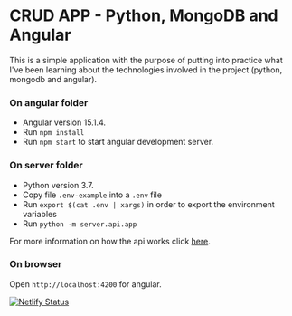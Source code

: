 # CRUD APP - Python, MongoDB and Angular

This is a simple application with the purpose of putting into practice what I've been learning about the technologies involved in the project (python, mongodb and angular).

### On angular folder ###

- Angular version 15.1.4.
- Run `npm install`
- Run `npm start` to start angular development server.

### On server folder ###

- Python version 3.7.
- Copy file `.env-example` into a `.env` file
- Run `export $(cat .env | xargs)` in order to export the environment variables
- Run `python -m server.api.app`

For more information on how the api works click [here](https://github.com/Isadora96/FullStack-project/blob/main/server/README.md).

### On browser ###
Open `http://localhost:4200` for angular.


[![Netlify Status](https://api.netlify.com/api/v1/badges/cf2a3e0a-bc10-4619-b0ec-eba7316d690a/deploy-status?branch=main)](https://app.netlify.com/sites/effervescent-bienenstitch-8e51a1/deploys)
